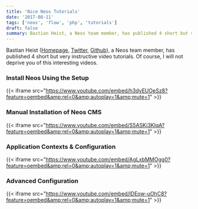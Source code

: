 ```yaml
---
title: 'Nice Neos Tutorials'
date: '2017-08-11'
tags: ['neos', 'flow', 'php', 'tutorials']
draft: false
summary: Bastian Heist, a Neos team member, has published 4 short but very instructive video tutorials. Of course, I will not deprive you of this interesting videos.
---
```


Bastian Heist ([Homepage](https://beheist.com/), [Twitter](https://twitter.com/beheist), [Github](https://github.com/beheist)), a Neos team member, has published 4 short but very instructive video tutorials. Of course, I will not deprive you of this interesting videos.

### Install Neos Using the Setup


{{< iframe src="https://www.youtube.com/embed/h3dyEUOeSz8?feature=oembed&amp;rel=0&amp;autoplay=1&amp;mute=1" >}}

### Manual Installation of Neos CMS

{{< iframe src="https://www.youtube.com/embed/S5ASKi3KIqA?feature=oembed&amp;rel=0&amp;autoplay=1&amp;mute=1" >}}

### Application Contexts & Configuration

{{< iframe src="https://www.youtube.com/embed/AgLxbMMOgg0?feature=oembed&amp;rel=0&amp;autoplay=1&amp;mute=1" >}}

### Advanced Configuration

{{< iframe src="https://www.youtube.com/embed/lDEow-uOhC8?feature=oembed&amp;rel=0&amp;autoplay=1&amp;mute=1" >}}